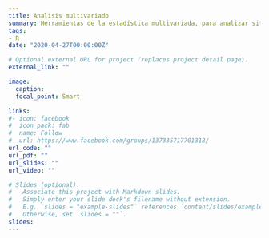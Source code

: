 ```yaml
---
title: Analisis multivariado
summary: Herramientas de la estadística multivariada, para analizar situaciones con múltiples variables de respuesta.
tags:
- R
date: "2020-04-27T00:00:00Z"

# Optional external URL for project (replaces project detail page).
external_link: ""

image:
  caption: 
  focal_point: Smart

links:
#- icon: facebook
#  icon_pack: fab
#  name: Follow
#  url: https://www.facebook.com/groups/137335717701318/
url_code: ""
url_pdf: ""
url_slides: ""
url_video: ""

# Slides (optional).
#   Associate this project with Markdown slides.
#   Simply enter your slide deck's filename without extension.
#   E.g. `slides = "example-slides"` references `content/slides/example-slides.md`.
#   Otherwise, set `slides = ""`.
slides: 
---
```


